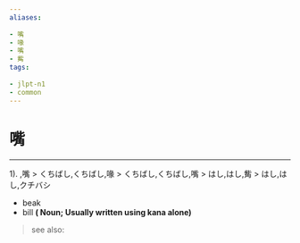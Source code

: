 ```yaml
---
aliases:
    
- 嘴
- 喙
- 嘴
- 觜
tags:
    
- jlpt-n1
- common
---
```


# 嘴
---
1).
,嘴 > くちばし,くちばし,喙 > くちばし,くちばし,嘴 > はし,はし,觜 > はし,はし,クチバシ

- beak
- bill
**( Noun; Usually written using kana alone)**
> see also: 
            